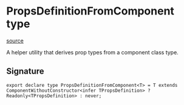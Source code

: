 # PropsDefinitionFromComponent type

[source](https://developers.meta.com/horizon-worlds/reference/2.0.0/core_propsdefinitionfromcomponent)

A helper utility that derives prop types from a component class type.

## Signature

```
export declare type PropsDefinitionFromComponent<T> = T extends ComponentWithoutConstructor<infer TPropsDefinition> ? Readonly<TPropsDefinition> : never;
```